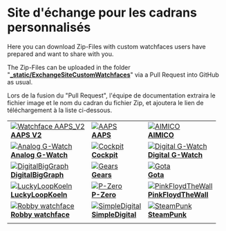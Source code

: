 # Site d'échange pour les cadrans personnalisés

Here you can download Zip-Files with custom watchfaces users have prepared and want to share with you.

The Zip-Files can be uploaded in the folder "**[_static/ExchangeSiteCustomWatchfaces](https://github.com/openaps/AndroidAPSdocs/tree/master/docs/_static/ExchangeSiteCustomWatchfaces)**" via a Pull Request into GitHub as usual.

Lors de la fusion du "Pull Request", l'équipe de documentation extraira le fichier image et le nom du cadran du fichier Zip, et ajoutera le lien de téléchargement à la liste ci-dessous.



|                                                                                                                                                                                                                                                                     |                                                                                                                                                                                                                                                                 |                                                                                                                                                                                                                                                                    |
| ------------------------------------------------------------------------------------------------------------------------------------------------------------------------------------------------------------------------------------------------------------------- | --------------------------------------------------------------------------------------------------------------------------------------------------------------------------------------------------------------------------------------------------------------- | ------------------------------------------------------------------------------------------------------------------------------------------------------------------------------------------------------------------------------------------------------------------ |
| [![Watchface AAPS_V2](../images/ExchangeSiteCustomWatchfaces/AAPS_V2-CustomWatchface.png) <br>**AAPS V2**](https://github.com/openaps/AndroidAPSdocs/raw/refs/heads/master/docs/_static/ExchangeSiteCustomWatchfaces/AAPS_V2.zip)                             | [![AAPS](../images/ExchangeSiteCustomWatchfaces/AAPS-CustomWatchface.png) <br>**AAPS**](https://github.com/openaps/AndroidAPSdocs/raw/refs/heads/master/docs/_static/ExchangeSiteCustomWatchfaces/AAPS.zip)                                               | [![AIMICO](../images/ExchangeSiteCustomWatchfaces/AIMICO-V1_1-CustomWatchface.png) <br>**AIMICO**](https://github.com/openaps/AndroidAPSdocs/raw/refs/heads/master/docs/_static/ExchangeSiteCustomWatchfaces/AIMICO-V1_1.zip)                                |
| [![Analog G-Watch](../images/ExchangeSiteCustomWatchfaces/Analog_G-Watch-CustomWatchface.png) <br>**Analog G-Watch**](https://github.com/openaps/AndroidAPSdocs/raw/refs/heads/master/docs/_static/ExchangeSiteCustomWatchfaces/Analog_G-Watch.zip)           | [![Cockpit](../images/ExchangeSiteCustomWatchfaces/Cockpit-CustomWatchface.png) <br>**Cockpit**](https://github.com/openaps/AndroidAPSdocs/raw/refs/heads/master/docs/_static/ExchangeSiteCustomWatchfaces/Cockpit.zip)                                   | [![Digital G-Watch](../images/ExchangeSiteCustomWatchfaces/Digital_G-Watch-CustomWatchface.png) <br>**Digital G-Watch**](https://github.com/openaps/AndroidAPSdocs/raw/refs/heads/master/docs/_static/ExchangeSiteCustomWatchfaces/Digital_G-Watch.zip)      |
| [![DigitalBigGraph](../images/ExchangeSiteCustomWatchfaces/DigitalBigGraph-CustomWatchface.png) <br/>**DigitalBigGraph**](https://github.com/openaps/AndroidAPSdocs/raw/refs/heads/master/docs/_static/ExchangeSiteCustomWatchfaces/DigitalBigGraph_v1.5.zip) | [![Gears](../images/ExchangeSiteCustomWatchfaces/Gears-CustomWatchface.jpg) <br>**Gears**](https://github.com/openaps/AndroidAPSdocs/raw/refs/heads/master/docs/_static/ExchangeSiteCustomWatchfaces/Gears.zip)                                           | [![Gota](../images/ExchangeSiteCustomWatchfaces/Gota-CustomWatchface.png) <br>**Gota**](https://github.com/openaps/AndroidAPSdocs/raw/refs/heads/master/docs/_static/ExchangeSiteCustomWatchfaces/Gota_v2.4.zip)                                             |
| [![LuckyLoopKoeln](../images/ExchangeSiteCustomWatchfaces/LuckyLoopKoeln-CustomWatchface.png) <br>**LuckyLoopKoeln**](https://github.com/openaps/AndroidAPSdocs/raw/refs/heads/master/docs/_static/ExchangeSiteCustomWatchfaces/LuckyLoopKoeln.zip)           | [![P-Zero](../images/ExchangeSiteCustomWatchfaces/pzero_v1.0-CustomWatchface.png) <br/>**P-Zero**](https://github.com/openaps/AndroidAPSdocs/raw/refs/heads/master/docs/_static/ExchangeSiteCustomWatchfaces/pzero_v1.0.zip)                              | [![PinkFloydTheWall](../images/ExchangeSiteCustomWatchfaces/PinkFloydTheWall-CustomWatchface.png) <br/>**PinkFloydTheWall**](https://github.com/openaps/AndroidAPSdocs/raw/refs/heads/master/docs/_static/ExchangeSiteCustomWatchfaces/PinkFloydTheWall.zip) |
| [![Robby watchface](../images/ExchangeSiteCustomWatchfaces/Robby_watchface-CustomWatchface.png) <br>**Robby watchface**](https://github.com/openaps/AndroidAPSdocs/raw/refs/heads/master/docs/_static/ExchangeSiteCustomWatchfaces/Robby_watchface.zip)       | [![SimpleDigital](../images/ExchangeSiteCustomWatchfaces/SimpleDigital_v1.3-CustomWatchface.png) <br>**SimpleDigital**](https://github.com/openaps/AndroidAPSdocs/raw/refs/heads/master/docs/_static/ExchangeSiteCustomWatchfaces/SimpleDigital_v1.3.zip) | [![SteamPunk](../images/ExchangeSiteCustomWatchfaces/SteamPunk-CustomWatchface.png) <br>**SteamPunk**](https://github.com/openaps/AndroidAPSdocs/raw/refs/heads/master/docs/_static/ExchangeSiteCustomWatchfaces/SteamPunk.zip)                              |
|                                                                                                                                                                                                                                                                     |                                                                                                                                                                                                                                                                 |                                                                                                                                                                                                                                                                    |
